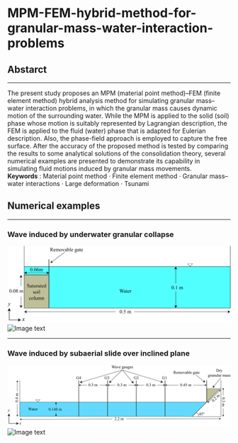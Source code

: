 # MPM-FEM-hybrid-method-for-granular-mass-water-interaction-problems
## Abstarct
****
The present study proposes an MPM (material point method)–FEM (finite element method) hybrid analysis method for simulating granular mass–water interaction problems, in which the granular mass causes dynamic motion of the surrounding water. While the MPM is applied to the solid (soil) phase whose motion is suitably represented by Lagrangian description, the FEM is applied to the fluid (water) phase that is adapted for Eulerian description. Also, the phase-field approach is employed to capture the free surface. After the accuracy of the proposed method is tested by comparing the results to some analytical solutions of the consolidation theory, several numerical examples are presented to demonstrate its capability in simulating fluid motions induced by granular mass movements.<br />
**Keywords** : Material point method · Finite element method · Granular mass–water interactions · Large deformation · Tsunami
## Numerical examples
****
### Wave induced by underwater granular collapse
![Image text](https://github.com/Pan-Shaoyuan/MPM-FEM-hybrid-method-for-granular-mass-water-interaction-problems/blob/main/Test%20models/submarine.jpg)
![Image text](https://github.com/Pan-Shaoyuan/MPM-FEM-hybrid-method-for-granular-mass-water-interaction-problems/blob/main/Results/Submarine.gif)
****
### Wave induced by subaerial slide over inclined plane
![Image text](https://github.com/Pan-Shaoyuan/MPM-FEM-hybrid-method-for-granular-mass-water-interaction-problems/blob/main/Test%20models/subaerial.jpg)
![Image text](https://github.com/Pan-Shaoyuan/MPM-FEM-hybrid-method-for-granular-mass-water-interaction-problems/blob/main/Results/subaerial.gif)

